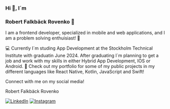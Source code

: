 ### Hi 👋, I´m

### Robert Falkbäck Rovenko 🎾

I am a frontend developer, specialized in mobile and web applications, and I am a problem solving enthuisiast! 🎲

💻 Currently I´m studing App Development at the Stockholm Technical Institute with graduatin June 2024. After graduating I´m planning to get a job and work with my skills in either Hybrid App Development, IOS or Android. 
💼 Check out my portfolio for some of my public projects in my different languages like React Native, Kotlin, JavaScript and Swift!

Connect with me on my social media! 

Robert Falkbäck Rovenko

[![LinkedIn](https://img.shields.io/badge/LinkedIn-Connect-blue)](https://www.linkedin.com/in/robert-falkb%C3%A4ck/)
[![Instagram](https://img.shields.io/badge/Instagram-Follow-red)](https://www.instagram.com/robertfalkback/)

<!--
**RobertRovenko/RobertRovenko** is a ✨ _special_ ✨ repository because its `README.md` (this file) appears on your GitHub profile.

Here are some ideas to get you started:

- 🔭 I’m currently working on ...
- 🌱 I’m currently learning ...
- 👯 I’m looking to collaborate on ...
- 🤔 I’m looking for help with ...
- 💬 Ask me about ...
- 📫 How to reach me: ...
- 😄 Pronouns: ...
- ⚡ Fun fact: ...
-->
